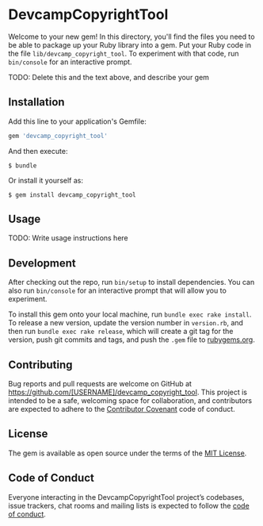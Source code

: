 # DevcampCopyrightTool

Welcome to your new gem! In this directory, you'll find the files you need to be able to package up your Ruby library into a gem. Put your Ruby code in the file `lib/devcamp_copyright_tool`. To experiment with that code, run `bin/console` for an interactive prompt.

TODO: Delete this and the text above, and describe your gem

## Installation

Add this line to your application's Gemfile:

```ruby
gem 'devcamp_copyright_tool'
```

And then execute:

    $ bundle

Or install it yourself as:

    $ gem install devcamp_copyright_tool

## Usage

TODO: Write usage instructions here

## Development

After checking out the repo, run `bin/setup` to install dependencies. You can also run `bin/console` for an interactive prompt that will allow you to experiment.

To install this gem onto your local machine, run `bundle exec rake install`. To release a new version, update the version number in `version.rb`, and then run `bundle exec rake release`, which will create a git tag for the version, push git commits and tags, and push the `.gem` file to [rubygems.org](https://rubygems.org).

## Contributing

Bug reports and pull requests are welcome on GitHub at https://github.com/[USERNAME]/devcamp_copyright_tool. This project is intended to be a safe, welcoming space for collaboration, and contributors are expected to adhere to the [Contributor Covenant](http://contributor-covenant.org) code of conduct.

## License

The gem is available as open source under the terms of the [MIT License](https://opensource.org/licenses/MIT).

## Code of Conduct

Everyone interacting in the DevcampCopyrightTool project’s codebases, issue trackers, chat rooms and mailing lists is expected to follow the [code of conduct](https://github.com/[USERNAME]/devcamp_copyright_tool/blob/master/CODE_OF_CONDUCT.md).
